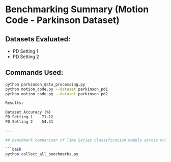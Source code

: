 # Benchmarking Summary (Motion Code - Parkinson Dataset)

## Datasets Evaluated:
- PD Setting 1
- PD Setting 2

## Commands Used:
```bash
python parkinson_data_processing.py
python motion_code.py --dataset parkinson_pd1
python motion_code.py --dataset parkinson_pd2

Results:

Dataset	Accuracy (%)
PD Setting 1	71.12
PD Setting 2	54.31

---

## Benchmark comparison of Time Series classification models across multiple datasets:

```bash
python collect_all_benchmarks.py
